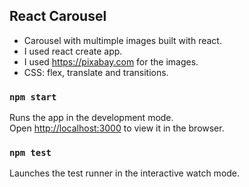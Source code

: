 ## React Carousel
* Carousel with multimple images built with react.
* I used react create app.
* I used https://pixabay.com for the images. 
* CSS: flex, translate and transitions. 

### `npm start`

Runs the app in the development mode.<br />
Open [http://localhost:3000](http://localhost:3000) to view it in the browser.

### `npm test`

Launches the test runner in the interactive watch mode.
